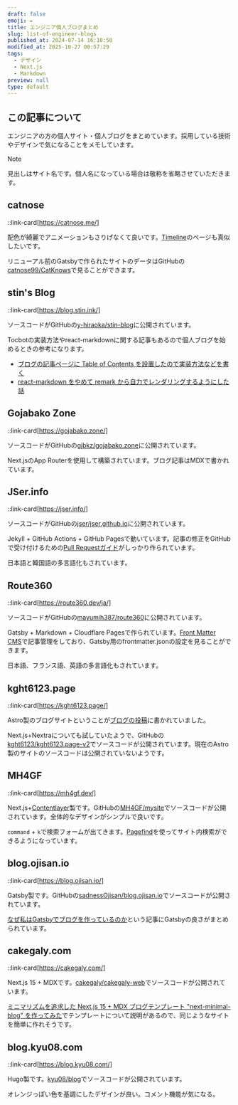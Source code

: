 ```yaml
---
draft: false
emoji: ✒️
title: エンジニア個人ブログまとめ
slug: list-of-engineer-blogs
published_at: 2024-07-14 16:10:50
modified_at: 2025-10-27 00:57:29
tags:
  - デザイン
  - Next.js
  - Markdown
preview: null
type: default
---
```


## この記事について

エンジニアの方の個人サイト・個人ブログをまとめています。採用している技術やデザインで気になることをメモしています。

> [!NOTE]
> 見出しはサイト名です。個人名になっている場合は敬称を省略させていただきます。

## catnose

::link-card[https://catnose.me/]

配色が綺麗でアニメーションもさりげなくて良いです。[Timeline](https://catnose.me/timeline)のページも真似したいです。

リニューアル前のGatsbyで作られたサイトのデータはGitHubの[catnose99/CatKnows](https://github.com/catnose99/CatKnows)で見ることができます。

## stin's Blog

::link-card[https://blog.stin.ink/]

ソースコードがGitHubの[y-hiraoka/stin-blog](https://github.com/y-hiraoka/stin-blog)に公開されています。

Tocbotの実装方法やreact-markdownに関する記事もあるので個人ブログを始めるときの参考になります。

- [ブログの記事ページに Table of Contents を設置したので実装方法などを書く](https://blog.stin.ink/articles/implement-toc)
- [react-markdown をやめて remark から自力でレンダリングするようにした話](https://blog.stin.ink/articles/replace-react-markdown-with-remark)

## Gojabako Zone

::link-card[https://gojabako.zone/]

ソースコードがGitHubの[gjbkz/gojabako.zone](https://github.com/gjbkz/gojabako.zone)に公開されています。

Next.jsのApp Routerを使用して構築されています。ブログ記事はMDXで書かれています。

## JSer.info

::link-card[https://jser.info/]

ソースコードがGitHubの[jser/jser.github.io](https://github.com/jser/jser.github.io)に公開されています。

Jekyll + GitHub Actions + GitHub Pagesで動いています。記事の修正をGitHubで受け付けるための[Pull Requestガイド](https://github.com/jser/jser.info/blob/gh-pages/CONTRIBUTING.md)がしっかり作られています。

日本語と韓国語の多言語化もされています。

## Route360

::link-card[https://route360.dev/ja/]

ソースコードがGitHubの[mayumih387/route360](https://github.com/mayumih387/route360)に公開されています。

Gatsby + Markdown + Cloudflare Pagesで作られています。[Front Matter CMS](https://frontmatter.codes/)で記事管理をしており、Gatsby用のfrontmatter.jsonの設定を見ることができます。

日本語、フランス語、英語の多言語化もされています。

## kght6123.page

::link-card[https://kght6123.page/]

Astro製のブログサイトということが[ブログの投稿](https://kght6123.page/blog/20240724/)に書かれていました。

Next.js+Nextraについても試していたようで、GitHubの[kght6123/kght6123.page-v2](https://github.com/kght6123/kght6123.page-v2)でソースコードが公開されています。現在のAstro製のサイトのソースコードは公開されていないようです。

## MH4GF

::link-card[https://mh4gf.dev/]

Next.js+[Contentlayer](https://contentlayer.dev/)製です。GitHubの[MH4GF/mysite](https://github.com/MH4GF/mysite)でソースコードが公開されています。全体的なデザインがシンプルで良いです。

`command` + `k`で検索フォームが出てきます。[Pagefind](https://pagefind.app/)を使ってサイト内検索ができるようになっています。

## blog.ojisan.io

::link-card[https://blog.ojisan.io/]

Gatsby製です。GitHubの[sadnessOjisan/blog.ojisan.io](https://github.com/sadnessOjisan/blog.ojisan.io)でソースコードが公開されています。

[なぜ私はGatsbyでブログを作っているのか](https://blog.ojisan.io/why-i-will-use-gatsby/)という記事にGatsbyの良さがまとめられています。

## cakegaly.com

::link-card[https://cakegaly.com/]

Next.js 15 + MDXです。[cakegaly/cakegaly-web](https://github.com/cakegaly/cakegaly-web)でソースコードが公開されています。

[ミニマリズムを追求した Next.js 15 + MDX ブログテンプレート "next-minimal-blog" を作ってみた](https://cakegaly.com/blog/next-minimal-blog)でテンプレートについて説明があるので、同じようなサイトを簡単に作れそうです。

## blog.kyu08.com

::link-card[https://blog.kyu08.com/]

Hugo製です。[kyu08/blog](https://github.com/kyu08/blog)でソースコードが公開されています。

オレンジっぽい色を基調にしたデザインが良い。コメント機能が気になる。
